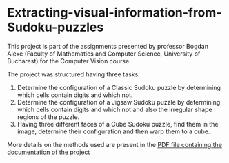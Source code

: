 # Extracting-visual-information-from-Sudoku-puzzles

This project is part of the assignments presented by professor Bogdan Alexe (Faculty of Mathematics and Computer Science, University of Bucharest) for the Computer Vision course. 

The project was structured having three tasks:
1. Determine the configuration of a Classic Sudoku puzzle by determining which cells contain digits and which not.
2. Determine the configuration of a Jigsaw Sudoku puzzle by determining which cells contain digits and which not and also the irregular shape regions of the puzzle.
3. Having three different faces of a Cube Sudoku puzzle, find them in the image, determine their configuration and then warp them to a cube.

More details on the methods used are present in the [PDF file containing the documentation of the project](Extracting-visual-information-from-Sudoku-puzzles.pdf)
